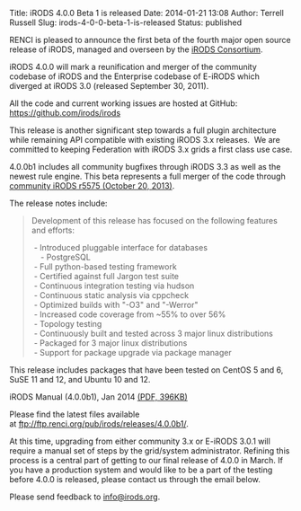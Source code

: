 Title: iRODS 4.0.0 Beta 1 is released
Date: 2014-01-21 13:08
Author: Terrell Russell
Slug: irods-4-0-0-beta-1-is-released
Status: published

RENCI is pleased to announce the first beta of the fourth major open
source release of iRODS, managed and overseen by the [iRODS
Consortium](http://irods-consortium.org/).

iRODS 4.0.0 will mark a reunification and merger of the community
codebase of iRODS and the Enterprise codebase of E-iRODS which diverged
at iRODS 3.0 (released September 30, 2011).

All the code and current working issues are hosted at GitHub:
<https://github.com/irods/irods>

This release is another significant step towards a full plugin
architecture while remaining API compatible with existing iRODS 3.x
releases.  We are committed to keeping Federation with iRODS 3.x grids a
first class use case.

4.0.0b1 includes all community bugfixes through iRODS 3.3 as well as the
newest rule engine. This beta represents a full merger of the code
through [community iRODS r5575 (October 20,
2013)](https://github.com/irods/irods-legacy/commit/69f778e48e64f).

The release notes include:

> Development of this release has focused on the following features and
> efforts:
>
>  - Introduced pluggable interface for databases  
>      - PostgreSQL  
>   - Full python-based testing framework  
>   - Certified against full Jargon test suite  
>   - Continuous integration testing via hudson  
>   - Continuous static analysis via cppcheck  
>   - Optimized builds with "-O3" and "-Werror"  
>   - Increased code coverage from \~55% to over 56%  
>   - Topology testing  
>   - Continuously built and tested across 3 major linux distributions  
>   - Packaged for 3 major linux distributions  
>   - Support for package upgrade via package manager

This release includes packages that have been tested on CentOS 5 and 6,
SuSE 11 and 12, and Ubuntu 10 and 12.

iRODS Manual (4.0.0b1), Jan 2014 [(PDF,
396KB)]({filename}/uploads/2014/01/irods-manual-4.0.0b1.pdf)

Please find the latest files available
at <ftp://ftp.renci.org/pub/irods/releases/4.0.0b1/>.

At this time, upgrading from either community 3.x or E-iRODS 3.0.1 will
require a manual set of steps by the grid/system administrator. Refining
this process is a central part of getting to our final release of 4.0.0
in March. If you have a production system and would like to be a part of
the testing before 4.0.0 is released, please contact us through the
email below.

Please send feedback to <info@irods.org>.
